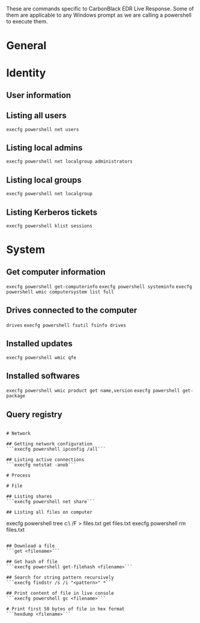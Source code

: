 These are commands specific to CarbonBlack EDR Live Response.
Some of them are applicable to any Windows prompt as we are calling a powershell to execute them. 

# General

# Identity

## User information


## Listing all users
```execfg powershell net users```

## Listing local admins
```execfg powershell net localgroup administrators```

## Listing local groups
```execfg powershell net localgroup```

## Listing Kerberos tickets
```execfg powershell klist sessions```

##

# System

## Get computer information
```execfg powershell get-computerinfo```
```execfg powershell systeminfo```
```execfg powershell wmic computersystem list full```

## Drives connected to the computer
```drives```
```execfg powershell fsutil fsinfo drives```

## Installed updates
```execfg powershell wmic qfe```

## Installed softwares
```execfg powershell wmic product get name,version```
```execfg powershell get-package```

## Query registry
```reg query HKLM\SYSTEM\<your_key>

# Network

## Getting network configuration
```execfg powershell ipconfig /all```

## Listing active connections
```execfg netstat -anob```

# Process 

# File

## Listing shares
```execfg powershell net share```

## Listing all files on computer
```
execfg powershell tree c:\ /F > files.txt
get files.txt
execfg powershell rm files.txt
```

## Download a file
```get <filename>```

## Get hash of file
```execfg powershell get-filehash <filename>```

## Search for string pattern recursively
```execfg findstr /s /i "<pattern>" *```

## Print content of file in live console
```execfg powershell gc <filename>```

# Print first 50 bytes of file in hex format
```hexdump <filename>```

